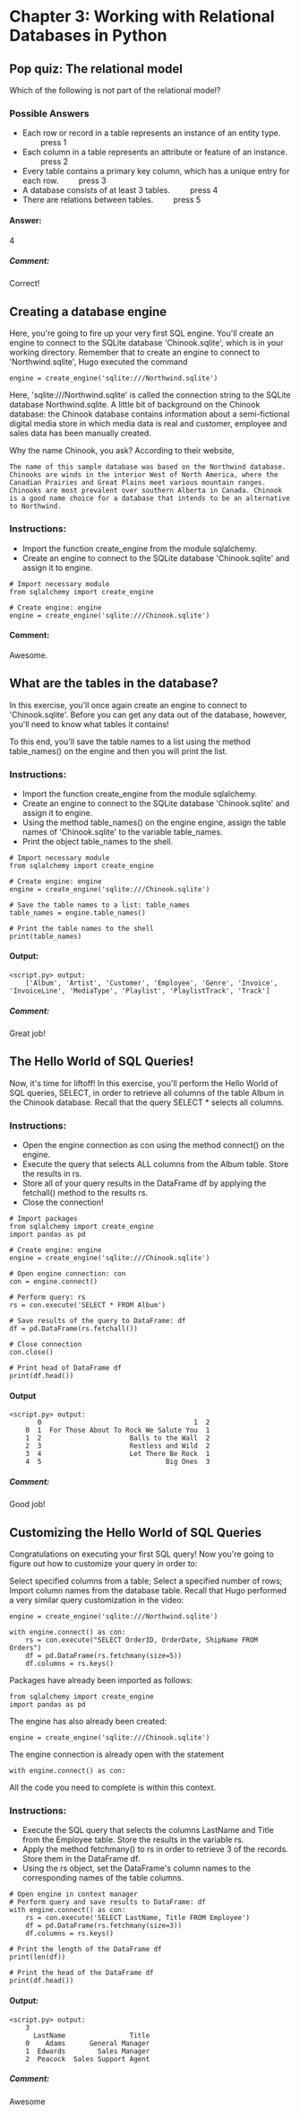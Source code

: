 # Chapter 3: Working with Relational Databases in Python

## Pop quiz: The relational model
Which of the following is not part of the relational model?

### Possible Answers
* Each row or record in a table represents an instance of an entity type.  &emsp;&emsp; press 1
* Each column in a table represents an attribute or feature of an instance.  &emsp;&emsp;  press 2
* Every table contains a primary key column, which has a unique entry for each row. &emsp;&emsp;  press 3
* A database consists of at least 3 tables.  &emsp;&emsp; press 4
* There are relations between tables.   &emsp;&emsp;   press 5

#### Answer:
4

##### Comment:
Correct!

## Creating a database engine
Here, you're going to fire up your very first SQL engine. You'll create an engine to connect to the SQLite database 'Chinook.sqlite', which is in your working directory. Remember that to create an engine to connect to 'Northwind.sqlite', Hugo executed the command
```
engine = create_engine('sqlite:///Northwind.sqlite')
```
Here, 'sqlite:///Northwind.sqlite' is called the connection string to the SQLite database Northwind.sqlite. A little bit of background on the Chinook database: the Chinook database contains information about a semi-fictional digital media store in which media data is real and customer, employee and sales data has been manually created.

Why the name Chinook, you ask? According to their website,
```
The name of this sample database was based on the Northwind database. Chinooks are winds in the interior West of North America, where the Canadian Prairies and Great Plains meet various mountain ranges. Chinooks are most prevalent over southern Alberta in Canada. Chinook is a good name choice for a database that intends to be an alternative to Northwind.
```

### Instructions:
* Import the function create_engine from the module sqlalchemy.
* Create an engine to connect to the SQLite database 'Chinook.sqlite' and assign it to engine.

```{python}
# Import necessary module
from sqlalchemy import create_engine

# Create engine: engine
engine = create_engine('sqlite:///Chinook.sqlite')
```

#### Comment:
Awesome.

## What are the tables in the database?
In this exercise, you'll once again create an engine to connect to 'Chinook.sqlite'. Before you can get any data out of the database, however, you'll need to know what tables it contains!

To this end, you'll save the table names to a list using the method table_names() on the engine and then you will print the list.

### Instructions:
* Import the function create_engine from the module sqlalchemy.
* Create an engine to connect to the SQLite database 'Chinook.sqlite' and assign it to engine.
* Using the method table_names() on the engine engine, assign the table names of 'Chinook.sqlite' to the variable table_names.
* Print the object table_names to the shell.

```{python}
# Import necessary module
from sqlalchemy import create_engine

# Create engine: engine
engine = create_engine('sqlite:///Chinook.sqlite')

# Save the table names to a list: table_names
table_names = engine.table_names()

# Print the table names to the shell
print(table_names)
```

#### Output:
```
<script.py> output:
    ['Album', 'Artist', 'Customer', 'Employee', 'Genre', 'Invoice', 'InvoiceLine', 'MediaType', 'Playlist', 'PlaylistTrack', 'Track']
```

##### Comment: 
Great job!

## The Hello World of SQL Queries!
Now, it's time for liftoff! In this exercise, you'll perform the Hello World of SQL queries, SELECT, in order to retrieve all columns of the table Album in the Chinook database. Recall that the query SELECT * selects all columns.

### Instructions:
* Open the engine connection as con using the method connect() on the engine.
* Execute the query that selects ALL columns from the Album table. Store the results in rs.
* Store all of your query results in the DataFrame df by applying the fetchall() method to the results rs.
* Close the connection!

```{python}
# Import packages
from sqlalchemy import create_engine
import pandas as pd

# Create engine: engine
engine = create_engine('sqlite:///Chinook.sqlite')

# Open engine connection: con
con = engine.connect()

# Perform query: rs
rs = con.execute('SELECT * FROM Album')

# Save results of the query to DataFrame: df
df = pd.DataFrame(rs.fetchall())

# Close connection
con.close()

# Print head of DataFrame df
print(df.head())
```
#### Output
```
<script.py> output:
       0                                      1  2
    0  1  For Those About To Rock We Salute You  1
    1  2                      Balls to the Wall  2
    2  3                      Restless and Wild  2
    3  4                      Let There Be Rock  1
    4  5                               Big Ones  3
```
##### Comment:
Good job!

## Customizing the Hello World of SQL Queries
Congratulations on executing your first SQL query! Now you're going to figure out how to customize your query in order to:

Select specified columns from a table;
Select a specified number of rows;
Import column names from the database table.
Recall that Hugo performed a very similar query customization in the video:

```
engine = create_engine('sqlite:///Northwind.sqlite')

with engine.connect() as con:
    rs = con.execute("SELECT OrderID, OrderDate, ShipName FROM Orders")
    df = pd.DataFrame(rs.fetchmany(size=5))
    df.columns = rs.keys()
```
Packages have already been imported as follows:

```
from sqlalchemy import create_engine
import pandas as pd
```
The engine has also already been created:

```
engine = create_engine('sqlite:///Chinook.sqlite')
````

The engine connection is already open with the statement

```
with engine.connect() as con:
```
All the code you need to complete is within this context.

### Instructions:
* Execute the SQL query that selects the columns LastName and Title from the Employee table. Store the results in the variable rs.
* Apply the method fetchmany() to rs in order to retrieve 3 of the records. Store them in the DataFrame df.
* Using the rs object, set the DataFrame's column names to the corresponding names of the table columns.

```{python}
# Open engine in context manager
# Perform query and save results to DataFrame: df
with engine.connect() as con:
    rs = con.execute('SELECT LastName, Title FROM Employee')
    df = pd.DataFrame(rs.fetchmany(size=3))
    df.columns = rs.keys()

# Print the length of the DataFrame df
print(len(df))

# Print the head of the DataFrame df
print(df.head())
```
#### Output:
```
<script.py> output:
    3
      LastName                Title
    0    Adams      General Manager
    1  Edwards        Sales Manager
    2  Peacock  Sales Support Agent
```
##### Comment:
Awesome
